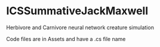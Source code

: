 # ICSSummativeJackMaxwell
Herbivore and Carnivore neural network creature simulation

Code files are in Assets and have a .cs file name
